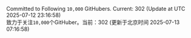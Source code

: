 Committed to Following `10,000` GitHubers. Current: <!-- FOLLOWING_COUNT -->302<!-- FOLLOWING_COUNT --> (Update at UTC <!-- LAST_UPDATED -->2025-07-12 23:16:58<!-- LAST_UPDATED -->)<br>
致力于关注`10,000`个GitHuber。当前：<!-- FOLLOWING_COUNT -->302<!-- FOLLOWING_COUNT --> (更新于北京时间 <!-- LAST_UPDATED_CST -->2025-07-13 07:16:58<!-- LAST_UPDATED_CST -->)
